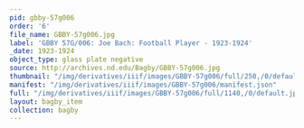 ```yaml
---
pid: gbby-57g006
order: '6'
file_name: GBBY-57g006.jpg
label: 'GBBY 57G/006: Joe Bach: Football Player - 1923-1924'
_date: 1923-1924
object_type: glass plate negative
source: http://archives.nd.edu/Bagby/GBBY-57g006.jpg
thumbnail: "/img/derivatives/iiif/images/GBBY-57g006/full/250,/0/default.jpg"
manifest: "/img/derivatives/iiif/images/GBBY-57g006/manifest.json"
full: "/img/derivatives/iiif/images/GBBY-57g006/full/1140,/0/default.jpg"
layout: bagby_item
collection: bagby
---
```


